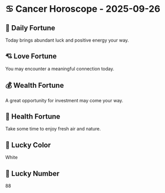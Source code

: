 # ♋ Cancer Horoscope - 2025-09-26

## 🎯 Daily Fortune

Today brings abundant luck and positive energy your way.

## 💘 Love Fortune

You may encounter a meaningful connection today.

## 💰 Wealth Fortune

A great opportunity for investment may come your way.

## 🌱 Health Fortune

Take some time to enjoy fresh air and nature.

## 🎨 Lucky Color

White

## 🔢 Lucky Number

88
